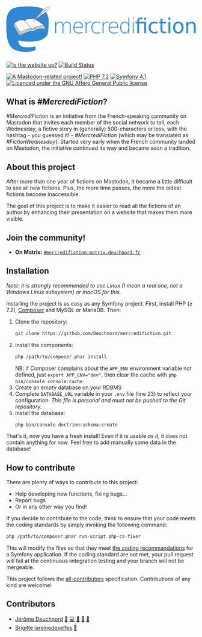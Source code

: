 # ![#MercrediFiction](public/mercredifiction.png)

[![Is the website up?](https://img.shields.io/website-up-down-green-red/https/mercredifiction.io.svg?label=mercredifiction.io)](https://mercredifiction.io) [![Build Status](https://travis-ci.org/Deuchnord/mercredifiction.svg?branch=master)](https://travis-ci.org/Deuchnord/mercredifiction)

[![A Mastodon-related project!](https://img.shields.io/badge/-Mastodon-grey.svg?logo=mastodon)](https://joinmastodon.org)
[![PHP 7.2](https://img.shields.io/badge/PHP-7.2-purple.svg?logo=php)](https://php.net)
[![Symfony 4.1](https://img.shields.io/badge/Symfony-4.1-black.svg?logo=symfony)](https://symfony.com)
[![Licenced under the GNU Affero General Public license](https://img.shields.io/badge/license-AGPL_v3-blue.svg)](LICENSE)

## What is _#MercrediFiction_?

_\#MercrediFiction_ is an initiative from the French-speaking community on Mastodon that invites
each member of the social network to tell, each Wednesday, a fictive story in (generally)
500-characters or less, with the hashtag - you guessed it! - _#MercrediFiction_ (which may be translated as
_#FictionWednesday_).
Started very early when the French community landed on Mastodon, the initiative continued its way
and became soon a tradition.

## About this project

After more than one year of fictions on Mastodon, it became a little difficult to see all new
fictions. Plus, the more time passes, the more the oldest fictions become inaccessible.

The goal of this project is to make it easier to read all the fictions of an author by enhancing
their presentation on a website that makes them more visible.

## Join the community!

- **On Matrix:** [`#mercredifiction:matrix.deuchnord.fr`](https://matrix.to/#/#mercredifiction:matrix.deuchnord.fr)

## Installation

_Note: it is strongly recommended to use Linux (I mean a real one, not a Windows Linux subsystem) or macOS for this._

Installing the project is as easy as any Symfony project. First, install PHP (≥ 7.2), [Composer](https://getcomposer.org/download) and MySQL or MariaDB. Then:

1. Clone the repository:
   ```sh
   git clone https://github.com/Deuchnord/mercredifiction.git
   ```
2. Install the components:
   ```sh
   php /path/to/composer.phar install
   ```
   NB: if Composer complains about the `APP_ENV` environment variable not defined, just `export APP_ENV="dev"`, then clear the cache with `php bin/console console:cache`.
3. Create an empty database on your RDBMS
4. Complete `DATABASE_URL` variable in your `.env` file (line 23) to reflect your configuration. _This file is personal and must not be pushed to the Git repository._
5. Install the database:
   ```sh
   php bin/console doctrine:schema:create
   ```

That's it, now you have a fresh install! Even if it is usable _as it_, it does not contain anything for now. Feel free to add manually some data in the database!

## How to contribute

There are plenty of ways to contribute to this project:

- Help developing new functions, fixing bugs...
- Report bugs
- Or in any other way you find!

If you decide to contribute to the code, think to ensure that your code meets the coding standards by simply invoking the following command:

```sh
php /path/to/composer.phar run-script php-cs-fixer
```

This will modify the files so that they meet [the coding recommandations](https://symfony.com/doc/current/contributing/code/standards.html) for a Symfony application. If the coding standard are not met, your pull request will fail at the continuous-integration testing and your branch will not be mergeable.

This project follows the [all-contributors](https://github.com/kentcdodds/all-contributors/blob/master/README.md)
specification. Contributions of any kind are welcome!

## Contributors

<!-- ALL-CONTRIBUTORS-LIST:START - Do not remove or modify this section -->
- [Jérôme Deuchnord](https://deuchnord.fr) [💬](#questions "Answering questions") [💻](https://github.com/Deuchnord/mercredifiction/commits?author=Deuchnord "Writes code") [🎨](#design "Logo, design of the website") [👀](#reviewer "Reviews pull requests") [🤔](#planning "Planning")
- [Brigitte lareinedeselfes](https://framapiaf.org/@lareinedeselfes) [🐛](#bugs "Bug reporter")
<!-- ALL-CONTRIBUTORS-LIST:END -->
